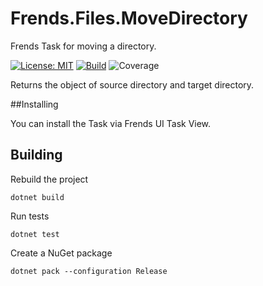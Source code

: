 # Frends.Files.MoveDirectory
Frends Task for moving a directory.

[![License: MIT](https://img.shields.io/badge/License-MIT-green.svg)](https://opensource.org/licenses/MIT) 
[![Build](https://github.com/FrendsPlatform/Frends.Files/actions/workflows/MoveDirectory_build_and_test_on_main.yml/badge.svg)](https://github.com/FrendsPlatform/Frends.Files/actions)
![Coverage](https://app-github-custom-badges.azurewebsites.net/Badge?key=FrendsPlatform/Frends.Files/Frends.Files.MoveDirectory|main)

Returns the object of source directory and target directory.

##Installing

You can install the Task via Frends UI Task View.

## Building

Rebuild the project

`dotnet build`

Run tests

`dotnet test`

Create a NuGet package

`dotnet pack --configuration Release`
